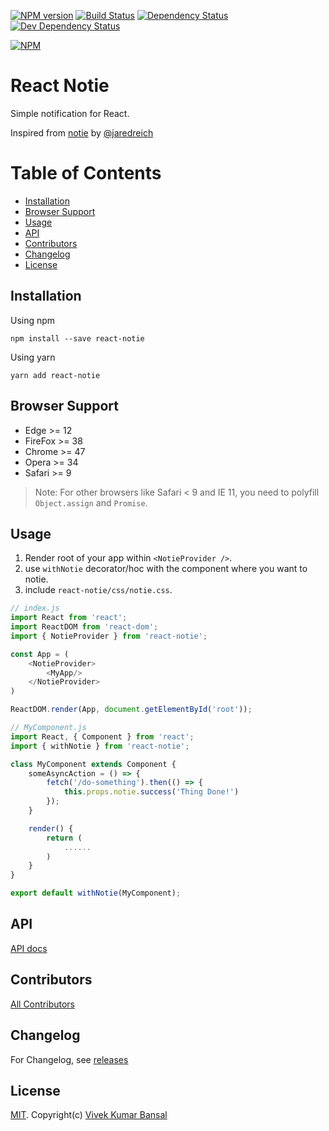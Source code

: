 [![NPM version][npm-image]][npm-url]
[![Build Status][travis-image]][travis-url]
[![Dependency Status][deps-image]][deps-url]
[![Dev Dependency Status][dev-deps-image]][dev-deps-url]

[![NPM](https://nodei.co/npm/react-notie.png?downloads=true&downloadRank=true&stars=true)](https://nodei.co/npm/react-notie/)

# React Notie
Simple notification for React.

Inspired from [notie](https://github.com/jaredreich/notie) by [@jaredreich](https://github.com/jaredreich)

# Table of Contents
- [Installation](#installation)
- [Browser Support](#browser-support)
- [Usage](#usage)
- [API](#api)
- [Contributors](#contibutors)
- [Changelog](#changelog)
- [License](#license)

## Installation

Using npm

```
npm install --save react-notie
```

Using yarn

```
yarn add react-notie
```

## Browser Support
- Edge >= 12
- FireFox >= 38
- Chrome >= 47
- Opera >= 34
- Safari >= 9

> Note: For other browsers like Safari < 9 and IE 11, you need to polyfill `Object.assign` and `Promise`.

## Usage

1. Render root of your app within `<NotieProvider />`.
2. use `withNotie` decorator/hoc with the component where you want to notie.
3. include `react-notie/css/notie.css`.

```js
// index.js
import React from 'react';
import ReactDOM from 'react-dom';
import { NotieProvider } from 'react-notie';

const App = (
    <NotieProvider>
        <MyApp/>
    </NotieProvider>
)

ReactDOM.render(App, document.getElementById('root'));

// MyComponent.js
import React, { Component } from 'react';
import { withNotie } from 'react-notie';

class MyComponent extends Component {
    someAsyncAction = () => {
        fetch('/do-something').then(() => {
            this.props.notie.success('Thing Done!')
        });
    }

    render() {
        return (
            ......
        )
    }
}

export default withNotie(MyComponent);
```

## API

[API docs](./docs/api.md)

## Contributors

[All Contributors](https://github.com/vkbansal/react-notie/graphs/contributors)

## Changelog

For Changelog, see [releases](https://github.com/vkbansal/react-notie/releases)

## License

[MIT](./LICENSE.md). Copyright(c) [Vivek Kumar Bansal](http://vkbansal.me/)


[npm-url]: https://npmjs.org/package/react-notie
[npm-image]: http://img.shields.io/npm/v/react-notie.svg?style=flat-square

[travis-url]: https://travis-ci.org/vkbansal/react-notie
[travis-image]: http://img.shields.io/travis/vkbansal/react-notie/master.svg?style=flat-square

[deps-url]: https://david-dm.org/vkbansal/react-notie
[deps-image]: https://img.shields.io/david/vkbansal/react-notie.svg?style=flat-square

[dev-deps-url]: https://david-dm.org/vkbansal/react-notie
[dev-deps-image]: https://img.shields.io/david/dev/vkbansal/react-notie.svg?style=flat-square
